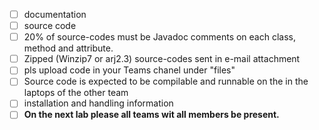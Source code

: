 - [ ] documentation 
- [ ] source code
- [ ] 20% of source-codes must be Javadoc comments on each class, method and attribute.
- [ ] Zipped (Winzip7 or arj2.3) source-codes sent in e-mail attachment
- [ ] pls upload code in your Teams chanel under "files"
- [ ] Source code is expected to be compilable and runnable on the in the laptops of the other team
- [ ] installation and handling information
- [ ] **On the next lab please all teams wit all members be present.**
